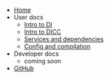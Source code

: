 - [Home](/)
- User docs
  - [Intro to DI](user/01-intro-to-di.md)
  - [Intro to DICC](user/02-intro-to-dicc.md)
  - [Services and dependencies](user/03-services-and-dependencies.md)
  - [Config and compilation](user/04-config-and-compilation.md)
- Developer docs
  - coming soon
- [GitHub](https://github.com/jahudka/dicc)
